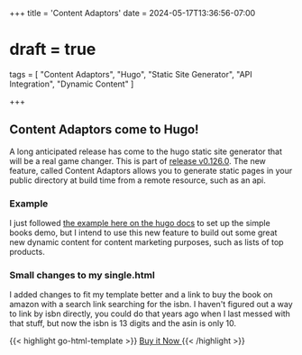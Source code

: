 +++
title = 'Content Adaptors'
date = 2024-05-17T13:36:56-07:00
# draft = true
tags = [
  "Content Adaptors",
  "Hugo",
  "Static Site Generator",
  "API Integration",
  "Dynamic Content"
]

+++

## Content Adaptors come to Hugo!

A long anticipated release has come to the hugo static site generator that will be a real game changer. This is part of [release v0.126.0](https://github.com/gohugoio/hugo/releases/tag/v0.126.0). The new feature, called Content Adaptors allows you to generate static pages in your public directory at build time from a remote resource, such as an api.

<!--more-->

### Example

I just followed [the example here on the hugo docs](https://gohugo.io/content-management/content-adapters/#example) to set up the simple books demo, but I intend to use this new feature to build out some great new dynamic content for content marketing purposes, such as lists of top products.

### Small changes to my single.html

I added changes to fit my template better and a link to buy the book on amazon with a search link searching for the isbn. I haven't figured out a way to link by isbn directly, you could do that years ago when I last messed with that stuff, but now the isbn is 13 digits and the asin is only 10.

{{< highlight go-html-template >}}
<a href="https://www.amazon.com/s?k={{ $isbn }}&tag=grrquarterly-20" class="bg-blue-500 hover:bg-blue-700 text-white font-bold py-2 px-4 rounded">
  Buy it Now 
</a>
{{< /highlight >}}
